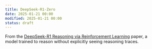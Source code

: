 ```yaml
---
title: DeepSeek-R1-Zero
date: 2025-01-21 00:00
modified: 2025-01-21 00:00
status: draft
---
```


From the [DeepSeek-R1 Reasoning via Reinforcement Learning](../../../permanent/deepseek-r1-reasoning-via-reinforcement-learning.md) paper, a model trained to reason without explicitly seeing reasoning traces.
